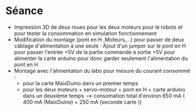 
# Séance 
- Impression 3D de deux roues pour les deux moteurs pour le robots et pour tester la consommation en simulation fonctionnement
- Modification du montage (pont en H ,Moteurs,...) pour passer de deux câblage d'alimentation à une seule :
	Ajout d'un jumper sur le pont en H pour passer l'entrée +5V de la partie commande à sortie +5V pour alimenter la carte arduino 
		pour donc garder seulement l'alimentation du pont en H 
- Montage avec l'alimentation du labo pour mesure du courant consommé : 
	- pour la carte MaixDuino dans un premier temps
	- pour les deux moteurs + servo-moteur + pont en H + carte arduino dans un deuxième temps
-->  consomation total d'environ 650 mA  ( 400 mA (MaixDuino) + 250 mA (seconde carte ))
